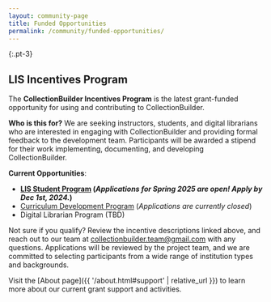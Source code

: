 ```yaml
---
layout: community-page
title: Funded Opportunities
permalink: /community/funded-opportunities/
---
```


{:.pt-3}
## LIS Incentives Program

The **CollectionBuilder Incentives Program** is the latest grant-funded opportunity for using and contributing to CollectionBuilder.

**Who is this for?**
We are seeking instructors, students, and digital librarians who are interested in engaging with CollectionBuilder and providing formal feedback to the development team.
Participants will be awarded a stipend for their work implementing, documenting, and developing CollectionBuilder. 

**Current Opportunities**:

<ul>
    <li><strong><a href="{{ '/community/student-incentives.html' | relative_url }}">LIS Student Program</a> (<em>Applications for Spring 2025 are open! Apply by Dec 1st, 2024.</em>)</strong></li>
    <li><a href="{{ '/community/instructor-incentives.html' | relative_url }}">Curriculum Development Program</a> (<em>Applications are currently closed</em>)</li>
    <li>Digital Librarian Program (TBD)</li>
</ul>

Not sure if you qualify? Review the incentive descriptions linked above, and reach out to our team at <collectionbuilder.team@gmail.com> with any questions.
Applications will be reviewed by the project team, and we are committed to selecting participants from a wide range of institution types and backgrounds.

Visit the [About page]({{ '/about.html#support' | relative_url }}) to learn more about our current grant support and activities.

